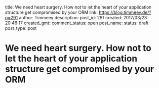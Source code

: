 title: We need heart surgery. How not to let the heart of your application structure get compromised by your ORM
link: https://blog.timmeey.de/?p=291
author: Timmeey
description: 
post_id: 291
created: 2017/03/23 20:46:17
created_gmt: 
comment_status: open
post_name: 
status: draft
post_type: post

# We need heart surgery. How not to let the heart of your application structure get compromised by your ORM

